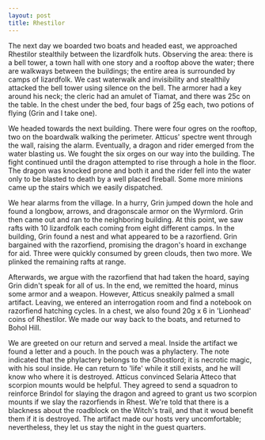 ```yaml
---
layout: post
title: Rhestilor
---
```

The next day we boarded two boats and headed east, we approached Rhestilor stealthily between the lizardfolk huts. Observing the area: there is a bell tower, a town hall with one story and a rooftop above the water; there are walkways between the buildings; the entire area is surrounded by camps of lizardfolk. We cast waterwalk and invisibility and stealthily attacked the bell tower using silence on the bell. The armorer had a key around his neck; the cleric had an amulet of Tiamat, and there was 25c on the table. In the chest under the bed, four bags of 25g each, two potions of flying (Grin and I take one).

We headed towards the next building. There were four ogres on the rooftop, two on the boardwalk walking the perimeter. Atticus' spectre went through the wall, raising the alarm. Eventually, a dragon and rider emerged from the water blasting us. We fought the six orges on our way into the building. The fight continued until the dragon attempted to rise through a hole in the floor. The dragon was knocked prone and both it and the rider fell into the water only to be blasted to death by a well placed fireball. Some more minions came up the stairs which we easily dispatched.

We hear alarms from the village. In a hurry, Grin jumped down the hole and found a longbow, arrows, and dragonscale armor on the Wyrmlord. Grin then came out and ran to the neighboring building. At this point, we saw rafts with 10 lizardfolk each coming from eight different camps. In the building, Grin found a nest and what appeared to be a razorfiend. Grin bargained with the razorfiend, promising the dragon's hoard in exchange for aid. Three were quickly consumed by green clouds, then two more. We plinked the remaining rafts at range.

Afterwards, we argue with the razorfiend that had taken the hoard, saying Grin didn't speak for all of us. In the end, we remitted the hoard, minus some armor and a weapon. However, Atticus sneakily palmed a small artifact. Leaving, we entered an interrogation room and find a notebook on razorfiend hatching cycles. In a chest, we also found 20g x 6 in 'Lionhead' coins of Rhestilor. We made our way back to the boats, and returned to Bohol Hill.

We are greeted on our return and served a meal. Inside the artifact we found a letter and a pouch. In the pouch was a phylactery. The note indicated that the phylactery belongs to the Ghostlord; it is necrotic magic, with his soul inside. He can return to 'life' while it still exists, and he will know who where it is destroyed. Atticus convinced Selaria Atteco that scorpion mounts would be helpful. They agreed to send a squadron to reinforce Brindol for slaying the dragon and agreed to grant us two scorpion mounts if we slay the razorfiends in Rhest. We're told that there is a blackness about the roadblock on the Witch's trail, and that it woud benefit them if it is destroyed. The artifact made our hosts very uncomfortable; nevertheless, they let us stay the night in the guest quarters.
